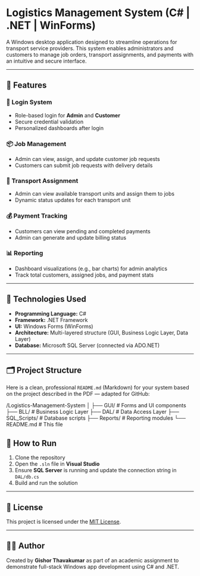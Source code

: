 # Logistics Management System (C# | .NET | WinForms)

A Windows desktop application designed to streamline operations for transport service providers. This system enables administrators and customers to manage job orders, transport assignments, and payments with an intuitive and secure interface.

---

## 🚀 Features

### 🔐 Login System
- Role-based login for **Admin** and **Customer**
- Secure credential validation
- Personalized dashboards after login

### 📦 Job Management
- Admin can view, assign, and update customer job requests
- Customers can submit job requests with delivery details

### 🚛 Transport Assignment
- Admin can view available transport units and assign them to jobs
- Dynamic status updates for each transport unit

### 💰 Payment Tracking
- Customers can view pending and completed payments
- Admin can generate and update billing status

### 📊 Reporting
- Dashboard visualizations (e.g., bar charts) for admin analytics
- Track total customers, assigned jobs, and payment stats

---

## 🧱 Technologies Used

- **Programming Language:** C#
- **Framework:** .NET Framework
- **UI:** Windows Forms (WinForms)
- **Architecture:** Multi-layered structure (GUI, Business Logic Layer, Data Layer)
- **Database:** Microsoft SQL Server (connected via ADO.NET)

---

## 🗂️ Project Structure

Here is a clean, professional `README.md` (Markdown) for your system based on the project described in the PDF — adapted for GitHub:

/Logistics-Management-System
│
├── GUI/                        # Forms and UI components
├── BLL/                        # Business Logic Layer
├── DAL/                        # Data Access Layer
├── SQL\_Scripts/                # Database scripts
├── Reports/                    # Reporting modules
└── README.md                   # This file

## 🧪 How to Run

1. Clone the repository
2. Open the `.sln` file in **Visual Studio**
3. Ensure **SQL Server** is running and update the connection string in `DAL/db.cs`
4. Build and run the solution

---

## 📌 License

This project is licensed under the [MIT License](LICENSE).

---

## 👨‍💻 Author

Created by **Gishor Thavakumar** as part of an academic assignment to demonstrate full-stack Windows app development using C# and .NET.
